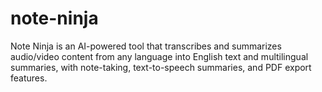 # note-ninja
Note Ninja is an AI-powered tool that transcribes and summarizes audio/video content from any language into English text and multilingual summaries, with note-taking, text-to-speech summaries, and PDF export features.
